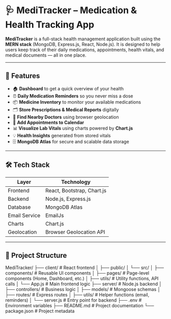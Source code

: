 # 🩺 MediTracker – Medication & Health Tracking App

**MediTracker** is a full-stack health management application built using the **MERN stack** (MongoDB, Express.js, React, Node.js). It is designed to help users keep track of their daily medications, appointments, health vitals, and medical documents — all in one place.

---

## 🚀 Features

- 🏠 **Dashboard** to get a quick overview of your health
- ⏰ **Daily Medication Reminders** so you never miss a dose
- 📦 **Medicine Inventory** to monitor your available medications
- 🗂️ **Store Prescriptions & Medical Reports** digitally
- 📍 **Find Nearby Doctors** using browser geolocation
- 📅 **Add Appointments to Calendar**
- 📊 **Visualize Lab Vitals** using charts powered by **Chart.js**
- 💡 **Health Insights** generated from stored vitals
- 🗄 **MongoDB Atlas** for secure and scalable data storage

---

## 🛠️ Tech Stack

| Layer        | Technology                |
|--------------|----------------------------|
| Frontend     | React, Bootstrap, Chart.js |
| Backend      | Node.js, Express.js        |
| Database     | MongoDB Atlas              |
| Email Service| EmailJs               |
| Charts       | Chart.js                   |
| Geolocation  | Browser Geolocation API    |

---

## 📁 Project Structure

MediTracker/
├── client/ # React frontend
│ ├── public/
│ └── src/
│ ├── components/ # Reusable UI components
│ ├── pages/ # Page-level components (Home, Dashboard, etc.)
│ ├── utils/ # Utility functions, API calls
│ └── App.js # Main frontend logic
├── server/ # Node.js backend
│ ├── controllers/ # Business logic
│ ├── models/ # Mongoose schemas
│ ├── routes/ # Express routes
│ ├── utils/ # Helper functions (email, reminders)
│ └── server.js # Entry point for backend
├── .env # Environment variables
├── README.md # Project documentation
└── package.json # Project metadata
